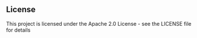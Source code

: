 <!-- auto-license -->

## License

This project is licensed under the Apache 2.0 License - see the LICENSE file for details

<!-- auto-license -->
